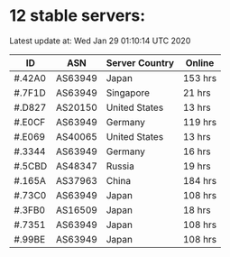 # 12 stable servers:

Latest update at: Wed Jan 29 01:10:14 UTC 2020

| ID | ASN | Server Country | Online |
| -- | --- | -------------- | ------ |
| #.42A0 | AS63949 | Japan | 153 hrs |
| #.7F1D | AS63949 | Singapore | 21 hrs |
| #.D827 | AS20150 | United States | 13 hrs |
| #.E0CF | AS63949 | Germany | 119 hrs |
| #.E069 | AS40065 | United States | 13 hrs |
| #.3344 | AS63949 | Germany | 16 hrs |
| #.5CBD | AS48347 | Russia | 19 hrs |
| #.165A | AS37963 | China | 184 hrs |
| #.73C0 | AS63949 | Japan | 108 hrs |
| #.3FB0 | AS16509 | Japan | 18 hrs |
| #.7351 | AS63949 | Japan | 108 hrs |
| #.99BE | AS63949 | Japan | 108 hrs |

